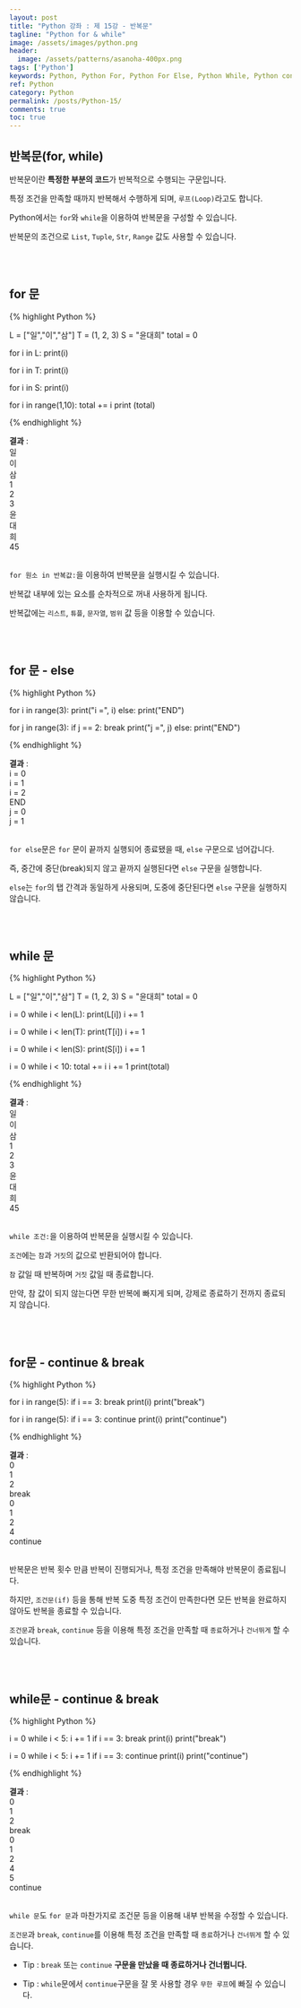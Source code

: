 ```yaml
---
layout: post
title: "Python 강좌 : 제 15강 - 반복문"
tagline: "Python for & while"
image: /assets/images/python.png
header:
  image: /assets/patterns/asanoha-400px.png
tags: ['Python']
keywords: Python, Python For, Python For Else, Python While, Python continue, Python break
ref: Python
category: Python
permalink: /posts/Python-15/
comments: true
toc: true
---
```


## 반복문(for, while)

반복문이란 **특정한 부분의 코드**가 반복적으로 수행되는 구문입니다.

특정 조건을 만족할 때까지 반복해서 수행하게 되며, `루프(Loop)`라고도 합니다.

Python에서는 `for`와 `while`을 이용하여 반복문을 구성할 수 있습니다.

반복문의 조건으로 `List`, `Tuple`, `Str`, `Range` 값도 사용할 수 있습니다.

<br>
<br>

## for 문

{% highlight Python %}

L = ["일","이","삼"]
T = (1, 2, 3)
S = "윤대희"
total = 0

for i in L:
    print(i)

for i in T:
    print(i)

for i in S:
    print(i)

for i in range(1,10):
    total += i
print (total)

{% endhighlight %}

**결과**
:    
일<br>
이<br>
삼<br>
1<br>
2<br>
3<br>
윤<br>
대<br>
희<br>
45<br>
<br>

`for 원소 in 반복값:`을 이용하여 반복문을 실행시킬 수 있습니다.

반복값 내부에 있는 요소를 순차적으로 꺼내 사용하게 됩니다.

반복값에는 `리스트`, `튜플`, `문자열`, `범위` 값 등을 이용할 수 있습니다.

<br>
<br>

## for 문 - else

{% highlight Python %}

for i in range(3):
    print("i =", i)
else:
    print("END")
    
    
for j in range(3):
    if j == 2:
        break
    print("j =", j)
else:
    print("END")

{% endhighlight %}

**결과**
:    
i = 0<br>
i = 1<br>
i = 2<br>
END<br>
j = 0<br>
j = 1<br>
<br>

`for else`문은 `for` 문이 끝까지 실행되어 종료됐을 때, `else` 구문으로 넘어갑니다.

즉, 중간에 중단(break)되지 않고 끝까지 실행된다면 `else` 구문을 실행합니다.

`else`는 `for`의 탭 간격과 동일하게 사용되며, 도중에 중단된다면 `else` 구문을 실행하지 않습니다.

<br>
<br>

## while 문

{% highlight Python %}

L = ["일","이","삼"]
T = (1, 2, 3)
S = "윤대희"
total = 0

i = 0
while i < len(L):
    print(L[i])
    i += 1

i = 0
while i < len(T):
    print(T[i])
    i += 1

i = 0
while i < len(S):
    print(S[i])
    i += 1
    
i = 0
while i < 10:
    total += i
    i += 1
print(total)

{% endhighlight %}

**결과**
:    
일<br>
이<br>
삼<br>
1<br>
2<br>
3<br>
윤<br>
대<br>
희<br>
45<br>
<br>

`while 조건:`을 이용하여 반복문을 실행시킬 수 있습니다.

`조건`에는 `참`과 `거짓`의 값으로 반환되어야 합니다.

`참` 값일 때 반복하며 `거짓` 값일 때 종료합니다.

만약, 참 값이 되지 않는다면 무한 반복에 빠지게 되며, 강제로 종료하기 전까지 종료되지 않습니다.

<br>
<br>

## for문 - continue & break

{% highlight Python %}

for i in range(5):
    if i == 3: break
    print(i)
print("break")

for i in range(5):
    if i == 3: continue
    print(i)
print("continue")

{% endhighlight %}

**결과**
:    
0<br>
1<br>
2<br>
break<br>
0<br>
1<br>
2<br>
4<br>
continue<br>
<br>

반복문은 반복 횟수 만큼 반복이 진행되거나, 특정 조건을 만족해야 반복문이 종료됩니다.

하지만, `조건문(if)` 등을 통해 반복 도중 특정 조건이 만족한다면 모든 반복을 완료하지 않아도 반복을 종료할 수 있습니다.

`조건문`과 `break`, `continue` 등을 이용해 특정 조건을 만족할 때 `종료`하거나 `건너뛰게` 할 수 있습니다.

<br>
<br>

## while문 - continue & break

{% highlight Python %}

i = 0
while i < 5:
    i += 1
    if i == 3: break
    print(i)
print("break")  

i = 0
while i < 5:
    i += 1
    if i == 3: continue
    print(i)
print("continue")  

{% endhighlight %}

**결과**
:    
0<br>
1<br>
2<br>
break<br>
0<br>
1<br>
2<br>
4<br>
5<br>
continue<br>
<br>

`while 문`도 `for 문`과 마찬가지로 조건문 등을 이용해 내부 반복을 수정할 수 있습니다. 

`조건문`과 `break`, `continue`를 이용해 특정 조건을 만족할 때 `종료`하거나 `건너뛰게` 할 수 있습니다.

- Tip : `break` 또는 `continue` **구문을 만났을 때 종료하거나 건너뜁니다.**

- Tip : `while`문에서 `continue`구문을 잘 못 사용할 경우 `무한 루프`에 빠질 수 있습니다.
